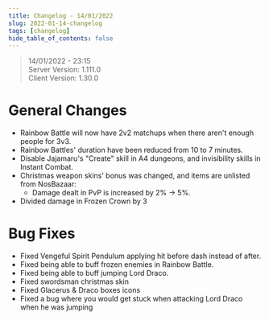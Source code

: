 ```yaml
---
title: Changelog - 14/01/2022
slug: 2022-01-14-changelog
tags: [changelog]
hide_table_of_contents: false
---
```


> 14/01/2022 - 23:15  
> Server Version: 1.111.0  
> Client Version: 1.30.0

# General Changes
- Rainbow Battle will now have 2v2 matchups when there aren't enough people for 3v3.
- Rainbow Battles' duration have been reduced from 10 to 7 minutes.
- Disable Jajamaru's "Create" skill in A4 dungeons, and invisibility skills in Instant Combat.
- Christmas weapon skins' bonus was changed, and items are unlisted from NosBazaar:
  - Damage dealt in PvP is increased by 2% -> 5%.
- Divided damage in Frozen Crown by 3


# Bug Fixes
- Fixed Vengeful Spirit Pendulum applying hit before dash instead of after.
- Fixed being able to buff frozen enemies in Rainbow Battle.
- Fixed being able to buff jumping Lord Draco.
- Fixed swordsman christmas skin
- Fixed Glacerus & Draco boxes icons
- Fixed a bug where you would get stuck when attacking Lord Draco when he was jumping
